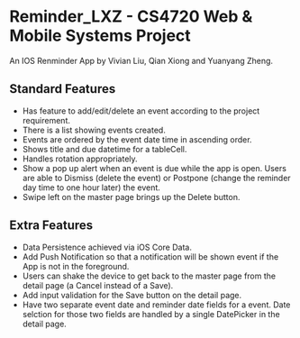 # Reminder_LXZ - CS4720 Web & Mobile Systems Project
An IOS Renminder App by Vivian Liu, Qian Xiong and Yuanyang Zheng.

## Standard Features
- Has feature to add/edit/delete an event according to the project requirement.
- There is a list showing events created.
- Events are ordered by the event date time in ascending order.
- Shows title and due datetime for a tableCell.
- Handles rotation appropriately.
- Show a pop up alert when an event is due while the app is open. Users are able to Dismiss (delete the event) or Postpone (change the reminder day time to one hour later) the event.
- Swipe left on the master page brings up the Delete button.

## Extra Features
- Data Persistence achieved via iOS Core Data.
- Add Push Notification so that a notification will be shown event if the App is not in the foreground.
- Users can shake the device to get back to the master page from the detail page (a Cancel instead of a Save).
- Add input validation for the Save button on the detail page.
- Have two separate event date and reminder date fields for a event. Date selction for those two fields are handled by a single DatePicker in the detail page.
